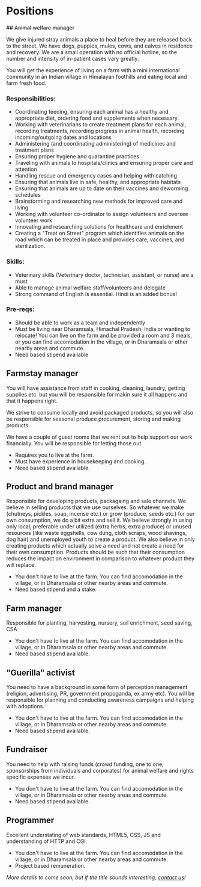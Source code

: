 <!--

Title: Positions

-->

Positions
=====
<strike>## Animal welfare manager</strike>

 We give injured stray animals a place to heal before they are released back to the street. We have dogs, puppies, mules, cows, and calves in residence and recovery. We are a small operation with no official hotline, so the number and intensity of in-patient cases vary greatly.

You will get the experience of living on a farm with a mini international community in an Indian village in Himalayan foothills and eating local and farm fresh food. 

### Responsibilities:

* Coordinating feeding, ensuring each animal has a healthy and appropriate diet, ordering food and supplements when necessary.
* Working with veterinarians to create treatment plans for each animal, recording treatments, recording progress in animal health, recording incoming/outgoing dates and locations
* Administering (and coordinating administering) of medicines and treatment plans
* Ensuring proper hygiene and quarantine practices
* Traveling with animals to hospitals/clinics and ensuring proper care and attention
* Handling rescue and emergency cases and helping with catching
* Ensuring that animals live in safe, healthy, and appropriate habitats
* Ensuring that animals are up to date on their vaccines and deworming schedules
* Brainstorming and researching new methods for improved care and living
* Working with volunteer co-ordinator to assign volunteers and oversee volunteer work
* Innovating and researching solutions for healthcare and enrichment
* Creating a "Treat on Street" program which identifies animals on the road which can be treated in place and provides care, vaccines, and sterilization.

### Skills:

* Veterinary skills (Veterinary doctor, technician, assistant, or nurse) are a must
* Able to manage animal welfare staff/volunteers and delegate
* Strong command of English is essential. Hindi is an added bonus!

### Pre-reqs:

* Should be able to work as a team and independently
* Must be living near Dharamsala, Himachal Pradesh, India or wanting to relocate! You can live on the farm and be provided a room and 3 meals, or you can find accomodation in the village, or in Dharamsala or other nearby areas and commute. 
* Need based stipend available


## Farmstay manager

You will have assistance from staff in cooking, cleaning, laundry, getting supplies etc. but you will be responsible for makin sure it all happens and that it happens right.  

We strive to consume locally and avoid packaged products, so you will also be responsible for seasonal produce procurement, storing and making products.

We have a couple of guest rooms that we rent out to help support our work financially. You will be responsible for letting those out.

* Requires you to live at the farm.
* Must have experience in housekeeping and cooking.
* Need based stipend available. 

## Product and brand manager

Responsible for developing products, packagaing and sale channels. We believe in selling products that we use ourselves. So whatever we make (chutneys, pickles, soap, incense etc.) or grow (produce, seeds etc.) for our own consumption, we do a bit extra and sell it. We believe strongly in using only local, preferable under utilized  (extra herbs, extra produce) or unused resources (like waste eggshells, cow dung, cloth scraps, wood shavings, dog hair) and unemployed youth to create a product. We also believe in only creating products which actually solve a need and not create a need for their own consumption. Products should be such that their consumption reduces the impact on environment in comparison to whatever product they will replace.

* You don't have to live at the farm. You can find accomodation in the village, or in Dharamsala or other nearby areas and commute. 
* Need based stipend and a stake.

## Farm manager

Responsible for planting, harvesting, nursery, soil enrichment, seed saving, CSA

* You don't have to live at the farm. You can find accomodation in the village, or in Dharamsala or other nearby areas and commute. 
* Need based stipend available.

## "Guerilla" activist

You need to have a background in some form of perception management (religion, advertising, PR, government propoganda, ex army etc). You will be responsible for planning and conducting awareness campaigns and helping with adoptions.

* You don't have to live at the farm. You can find accomodation in the village, or in Dharamsala or other nearby areas and commute. 
* Need based stipend available.


## Fundraiser

You need to help with raising funds (crowd funding, one to one, sponsorships from individuals and corporates) for animal welfare and rights specific expenses we incur.

* You don't have to live at the farm. You can find accomodation in the village, or in Dharamsala or other nearby areas and commute. 
* Need based stipend available.

## Programmer

Excellent understating of web standards, HTML5, CSS, JS and understanding of HTTP and CGI.

* You don't have to live at the farm. You can find accomodation in the village, or in Dharamsala or other nearby areas and commute. 
* Project based remuneration.


<i>More details to come soon, but if the title sounds interesting, [contact us](/?p=contact)!</i>
